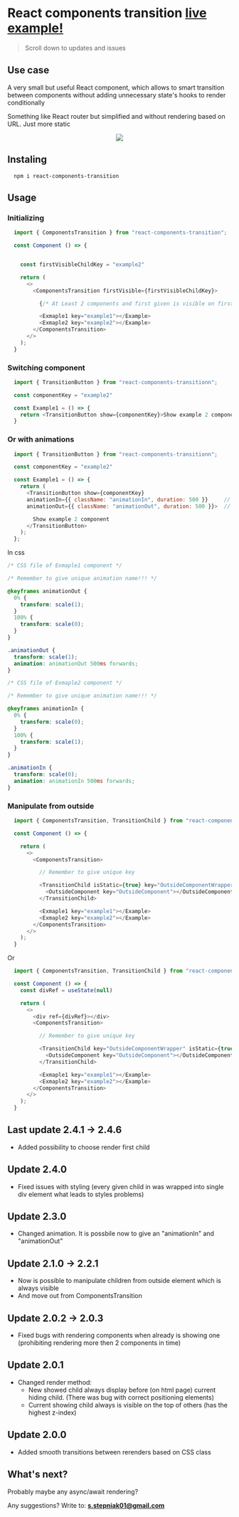 # React components transition [live example!](https://react-components-transition.netlify.app/)

> Scroll down to updates and issues

## Use case

A very small but useful React component, which allows to smart transition between components without adding unnecessary state's hooks to render conditionally

Something like React router but simplified and without rendering based on URL. Just more static

<p align="center">
  <img src="https://github.com/szymekSKKJ/React-components-transition/blob/master/Example.gif">
</p>


## Instaling

```npm
  npm i react-components-transition
```

## Usage

### Initializing

```JavaScript
  import { ComponentsTransition } from "react-components-transition";

  const Component () => {


    const firstVisibleChildKey = "example2"

    return (
      <>
        <ComponentsTransition firstVisible={firstVisibleChildKey}>

          {/* At Least 2 components and first given is visible on first render if not specified in 'firstVisible' prop */}

          <Exmaple1 key="example1"></Example>
          <Exmaple2 key="example2"></Example>
        </ComponentsTransition>
      </>
    );
  }
```

### Switching component

```JavaScript
  import { TransitionButton } from "react-components-transitionn";

  const componentKey = "example2"

  const Example1 = () => {
    return <TransitionButton show={componentKey}>Show example 2 component</TransitionButton>
  }
```

### Or with animations

```JavaScript
  import { TransitionButton } from "react-components-transitionn";

  const componentKey = "example2"

  const Example1 = () => {
    return (
      <TransitionButton show={componentKey}
      animationIn={{ className: "animationIn", duration: 500 }}     // Animation in to new rendered child
      animationOut={{ className: "animationOut", duration: 500 }}>  // Animation out to already rendered child

        Show example 2 component
      </TransitionButton>
    );
  };
```

In css

```css
/* CSS file of Exmaple1 component */

/* Remember to give unique animation name!!! */

@keyframes animationOut {
  0% {
    transform: scale(1);
  }
  100% {
    transform: scale(0);
  }
}

.animationOut {
  transform: scale(1);
  animation: animationOut 500ms forwards;
}
```

```css
/* CSS file of Exmaple2 component */

/* Remember to give unique animation name!!! */

@keyframes animationIn {
  0% {
    transform: scale(0);
  }
  100% {
    transform: scale(1);
  }
}

.animationIn {
  transform: scale(0);
  animation: animationIn 500ms forwards;
}
```

### Manipulate from outside

```JavaScript
  import { ComponentsTransition, TransitionChild } from "react-components-transition";

  const Component () => {

    return (
      <>
        <ComponentsTransition>

          // Remember to give unique key

          <TransitionChild isStatic={true} key="OutsideComponentWrapper">
            <OutsideComponent key="OutsideComponent"></OutsideComponent>
          </TransitionChild>

          <Exmaple1 key="example1"></Example>
          <Exmaple2 key="example2"></Example>
        </ComponentsTransition>
      </>
    );
  }
```

Or

```JavaScript
  import { ComponentsTransition, TransitionChild } from "react-components-transition";

  const Component () => {
    const divRef = useState(null)

    return (
      <>
        <div ref={divRef}></div>
        <ComponentsTransition>

          // Remember to give unique key

          <TransitionChild key="OutsideComponentWrapper" isStatic={true} renderTo={divRef}>
            <OutsideComponent key="OutsideComponent"></OutsideComponent>
          </TransitionChild>

          <Exmaple1 key="example1"></Example>
          <Exmaple2 key="example2"></Example>
        </ComponentsTransition>
      </>
    );
  }
```

## Last update 2.4.1 -> 2.4.6

- Added possibility to choose render first child

## Update 2.4.0

- Fixed issues with styling (every given child in <ComponentsTransition> was wrapped into single div element what leads to styles problems)

## Update 2.3.0

- Changed animation. It is possbile now to give an "animationIn" and "animationOut"

## Update 2.1.0 -> 2.2.1

- Now is possible to manipulate children from outside element which is always visible
- And move out from ComponentsTransition

## Update 2.0.2 -> 2.0.3

- Fixed bugs with rendering components when already is showing one (prohibiting rendering more then 2 components in time)

## Update 2.0.1

- Changed render method:
  - New showed child always display before (on html page) current hiding child. (There was bug with correct positioning elements)
  - Current showing child always is visible on the top of others (has the highest z-index)

## Update 2.0.0

- Added smooth transitions between rerenders based on CSS class

## What's next?

Probably maybe any async/await rendering?

Any suggestions? Write to: **s.stepniak01@gmail.com**
